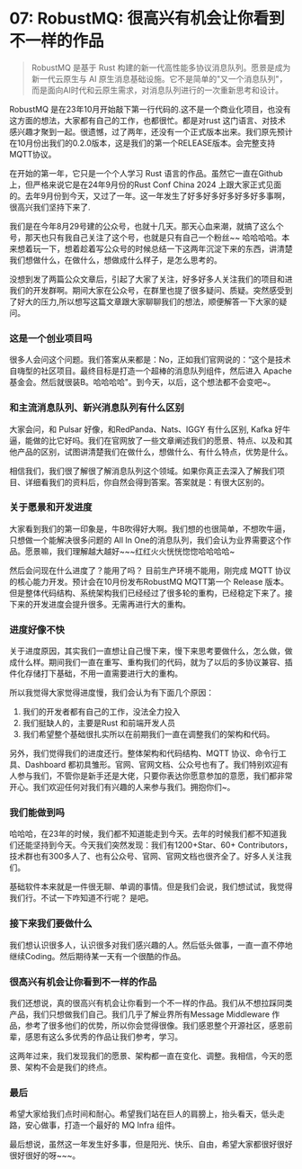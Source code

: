 # 07: RobustMQ: 很高兴有机会让你看到不一样的作品

> RobustMQ 是基于 Rust 构建的新一代高性能多协议消息队列。愿景是成为新一代云原生与 AI 原生消息基础设施。它不是简单的"又一个消息队列"，而是面向AI时代和云原生需求，对消息队列进行的一次重新思考和设计。

RobustMQ 是在23年10月开始敲下第一行代码的.这不是一个商业化项目，也没有这方面的想法，大家都有自己的工作，也都很忙。都是对rust 这门语言、对技术感兴趣才聚到一起。很遗憾，过了两年，还没有一个正式版本出来。我们原先预计在10月份出我们的0.2.0版本，这是我们的第一个RELEASE版本。会完整支持 MQTT协议。

在开始的第一年，它只是一个个人学习 Rust 语言的作品。虽然它一直在Github 上，但严格来说它是在24年9月份的Rust Conf China 2024 上跟大家正式见面的。去年9月份到今天，又过了一年。这一年发生了好多好多好多好多好多事啊，很高兴我们坚持下来了.

我们是在今年8月29号建的公众号，也就十几天。那天心血来潮，就搞了这么个号，那天也只有我自己关注了这个号，也就是只有自己一个粉丝~~ 哈哈哈哈。本来想着玩一下，想着趁着写公众号的时候总结一下这两年沉淀下来的东西，讲清楚我们想做什么，在做什么，想做成什么样子，是怎么思考的。

没想到发了两篇公众文章后，引起了大家了关注，好多好多人关注我们的项目和进我们的开发群啊。期间大家在公众号，在群里也提了很多疑问、质疑。突然感受到了好大的压力,所以想写这篇文章跟大家聊聊我们的想法，顺便解答一下大家的疑问。

### 这是一个创业项目吗
很多人会问这个问题。我们答案从来都是：No，正如我们官网说的：“这个是技术自嗨型的社区项目。最终目标是打造一个超棒的消息队列组件，然后进入 Apache 基金会。然后就很装B。哈哈哈哈"。到今天，以后，这个想法都不会变吧~。

### 和主流消息队列、新兴消息队列有什么区别
大家会问，和 Pulsar 好像，和RedPanda、Nats、IGGY 有什么区别, Kafka 好牛逼，能做的比它好吗。我们在官网放了一些文章阐述我们的愿景、特点、以及和其他产品的区别，试图讲清楚我们在做什么，想做什么、有什么特点，优势是什么。

相信我们，我们很了解很了解消息队列这个领域。如果你真正去深入了解我们项目、详细看我们的资料后，你自然会得到答案。答案就是：有很大区别的。

### 关于愿景和开发进度
大家看到我们的第一印象是，牛B吹得好大啊。我们想的也很简单，不想吹牛逼，只想做一个能解决很多问题的 All In One的消息队列，我们会认为业界需要这个作品。愿景嘛，我们理解越大越好~~~红红火火恍恍惚惚哈哈哈哈~

然后会问现在什么进度了？能用了吗？ 目前生产环境不能用，刚完成 MQTT 协议的核心能力开发。预计会在10月份发布RobustMQ MQTT第一个 Release 版本。但是整体代码结构、系统架构我们已经经过了很多轮的重构，已经稳定下来了。接下来的开发进度会提升很多。无需再进行大的重构。

### 进度好像不快
关于进度原因，其实我们一直想让自己慢下来，慢下来思考要做什么，怎么做，做成什么样。期间我们一直在重写、重构我们的代码，就为了以后的多协议兼容、插件化存储打下基础，不用一直需要进行大的重构。

所以我觉得大家觉得进度慢，我们会认为有下面几个原因：
1. 我们的开发者都有自己的工作，没法全力投入
2. 我们挺缺人的，主要是Rust 和前端开发人员
3. 我们希望整个基础很扎实所以在前期我们一直在调整我们的架构和代码。

另外，我们觉得我们的进度还行。整体架构和代码结构、MQTT 协议、命令行工具、Dashboard 都初具雏形。官网、官网文档、公众号也有了。我们特别欢迎有人参与我们，不管你是新手还是大佬，只要你表达你愿意参加的意愿，我们都非常开心。我们欢迎任何对我们有兴趣的人来参与我们。拥抱你们~。

### 我们能做到吗
哈哈哈，在23年的时候，我们都不知道能走到今天。去年的时候我们都不知道我们还能坚持到今天。今天我们突然发现：我们有1200+Star、60+ Contributors，技术群也有300多人了、也有公众号、官网、官网文档也很齐全了。好多人关注我们。

基础软件本来就是一件很无聊、单调的事情。但是我们会说，我们想试试，我觉得我们行。不试一下咋知道不行呢？ 是吧。

### 接下来我们要做什么
我们想认识很多人，认识很多对我们感兴趣的人。然后低头做事，一直一直不停地继续Coding。然后期待某一天有一个很酷的作品。

### 很高兴有机会让你看到不一样的作品
我们还想说，真的很高兴有机会让你看到一个不一样的作品。我们从不想拉踩同类产品，我们只想做我们自己。我们几乎了解业界所有Message Middleware 作品，参考了很多他们的优势，所以你会觉得很像。我们感恩整个开源社区，感恩前辈，感恩有这么多优秀的作品让我们参考，学习。

这两年过来，我们发现我们的愿景、架构都一直在变化、调整。我相信，今天的愿景、架构不会是我们的终点。

### 最后
希望大家给我们点时间和耐心。希望我们站在巨人的肩膀上，抬头看天，低头走路，安心做事，打造一个最好的 MQ Infra 组件。

最后想说，虽然这一年发生好多事，但是阳光、快乐、自由，希望大家都很好很好很好很好的呀~~~。